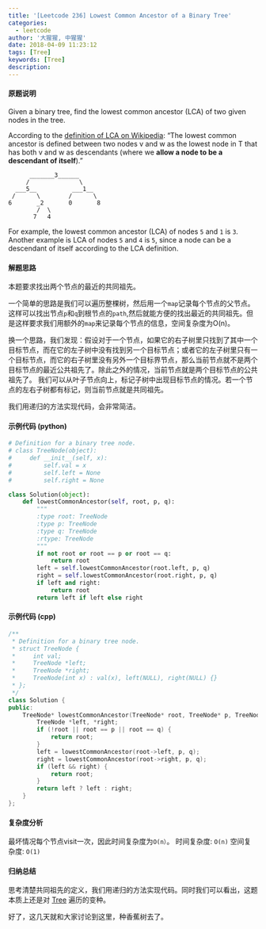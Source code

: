```yaml
---
title: '[Leetcode 236] Lowest Common Ancestor of a Binary Tree'
categories:
  - leetcode
author: '大猩猩, 中猩猩'
date: 2018-04-09 11:23:12
tags: [Tree]
keywords: [Tree]
description:
---
```

#### 原题说明

Given a binary tree, find the lowest common ancestor (LCA) of two given nodes in the tree.

According to the [definition of LCA on Wikipedia](https://en.wikipedia.org/wiki/Lowest_common_ancestor): “The lowest common ancestor is defined between two nodes v and w as the lowest node in T that has both v and w as descendants (where we **allow a node to be a descendant of itself**).”

          _______3______
         /              \
      ___5__          ___1__
     /      \        /      \
    6       _2       0       8
            /  \
           7   4
         
For example, the lowest common ancestor (LCA) of nodes `5` and `1` is `3`. Another example is LCA of nodes `5` and `4` is `5`, since a node can be a descendant of itself according to the LCA definition.

#### 解题思路
本题要求找出两个节点的最近的共同祖先。

一个简单的思路是我们可以遍历整棵树，然后用一个`map`记录每个节点的父节点。这样可以找出节点`p`和`q`到根节点的`path`,然后就能方便的找出最近的共同祖先。但是这样要求我们用额外的`map`来记录每个节点的信息，空间复杂度为O(n)。

换一个思路，我们发现：假设对于一个节点，如果它的右子树里只找到了其中一个目标节点，而在它的左子树中没有找到另一个目标节点；或者它的左子树里只有一个目标节点，而它的右子树里没有另外一个目标界节点，那么当前节点就不是两个目标节点的最近公共祖先了。除此之外的情况，当前节点就是两个目标节点的公共祖先了。 我们可以从叶子节点向上，标记子树中出现目标节点的情况。若一个节点的左右子树都有标记，则当前节点就是共同祖先。

我们用递归的方法实现代码，会非常简洁。

#### 示例代码 (python)
```python
# Definition for a binary tree node.
# class TreeNode(object):
#     def __init__(self, x):
#         self.val = x
#         self.left = None
#         self.right = None

class Solution(object):
    def lowestCommonAncestor(self, root, p, q):
        """
        :type root: TreeNode
        :type p: TreeNode
        :type q: TreeNode
        :rtype: TreeNode
        """
        if not root or root == p or root == q:
            return root
        left = self.lowestCommonAncestor(root.left, p, q)
        right = self.lowestCommonAncestor(root.right, p, q)
        if left and right:
            return root
        return left if left else right
```

#### 示例代码 (cpp)
```cpp
/**
 * Definition for a binary tree node.
 * struct TreeNode {
 *     int val;
 *     TreeNode *left;
 *     TreeNode *right;
 *     TreeNode(int x) : val(x), left(NULL), right(NULL) {}
 * };
 */
class Solution {
public:
    TreeNode* lowestCommonAncestor(TreeNode* root, TreeNode* p, TreeNode* q) {
        TreeNode *left, *right;
        if (!root || root == p || root == q) {
            return root;
        }
        left = lowestCommonAncestor(root->left, p, q);
        right = lowestCommonAncestor(root->right, p, q);
        if (left && right) {
            return root;
        }
        return left ? left : right;
    }
};
```

#### 复杂度分析
最坏情况每个节点visit一次，因此时间复杂度为`O(n）`。
时间复杂度: `O(n)`
空间复杂度: `O(1)`

#### 归纳总结
思考清楚共同祖先的定义，我们用递归的方法实现代码。同时我们可以看出，这题本质上还是对 [Tree](/tags/Tree) 遍历的变种。

好了，这几天就和大家讨论到这里，种香蕉树去了。
